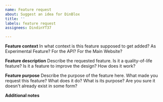 ```yaml
---
name: Feature request
about: Suggest an idea for DinBlox
title: ''
labels: feature request
assignees: DindinYT37

---
```


**Feature context**
In what context is this feature supposed to get added? As Experimental Feature? For the API? For the Main Website?

**Feature description**
Describe the requested feature. Is it a quality-of-life feature? Is it a feature to improve the design? How does it work?

**Feature purpose**
Describe the purpose of the feature here. What made you request this feature? What does it do? What is its purpose? Are you sure it doesn't already exist in some form?

**Additional notes**
